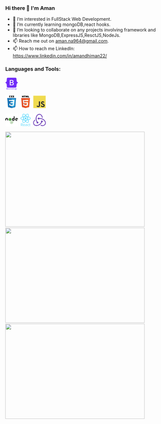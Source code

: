 ### Hi there 👋 I'm Aman

<!--
**aman22o8/aman22o8** is a ✨ _special_ ✨ repository because its `README.md` (this file) appears on your GitHub profile.

Here are some ideas to get you started:

- 🔭 I’m currently working on 
- 🌱 I’m currently learning ...
- 👯 I’m looking to collaborate on ...
- 🤔 I’m looking for help with ...
- 💬 Ask me about ...
- 📫 How to reach me: ...
- 😄 Pronouns: ...
- ⚡ Fun fact: ...

-->
- 👀 I’m interested in FullStack Web Development.
- 🌱 I’m currently learning mongoDB,react hooks.
- 👯 I’m looking to collaborate on any projects involving framework and libraries like MongoDB,ExpressJS,ResctJS,NodeJs.
- 📫 Reach me out on aman.na964@gmail.com.
- 📫 How to reach me LinkedIn: https://www.linkedin.com/in/amandhiman22/


<h3 align="left">Languages and Tools:</h3>

  
  <a href="https://getbootstrap.com" target="_blank" rel="noreferrer"> <img src="https://raw.githubusercontent.com/devicons/devicon/master/icons/bootstrap/bootstrap-plain-wordmark.svg" alt="bootstrap" width="40" height="40"/> </a> 

   
 
[<img style="margin-right: 150px margin-left: 150px" width="40" height="40" src='https://raw.githubusercontent.com/devicons/devicon/master/icons/css3/css3-original-wordmark.svg' height=30>](https://www.w3schools.com/css/)
[<img style="margin-right: 150px margin-left: 150px" width="40" height="40" src='https://raw.githubusercontent.com/devicons/devicon/master/icons/html5/html5-original-wordmark.svg' height=30>](https://www.w3.org/html/)
[<img style="margin-right: 150px margin-left: 150px" width="40" height="40" src='https://raw.githubusercontent.com/devicons/devicon/master/icons/javascript/javascript-original.svg' height=30>](https://developer.mozilla.org/en-US/docs/Web/JavaScript)

[<img style="margin-right: 150px margin-left: 150px" width="40" height="40" src='https://raw.githubusercontent.com/devicons/devicon/master/icons/nodejs/nodejs-original-wordmark.svg' height=30>](https://nodejs.org)
[<img style="margin-right: 150px margin-left: 150px" width="40" height="40" src='https://raw.githubusercontent.com/devicons/devicon/master/icons/react/react-original-wordmark.svg' height=30>](https://reactjs.org/)
[<img style="margin-right: 150px margin-left: 150px" width="40" height="40" src='https://raw.githubusercontent.com/devicons/devicon/master/icons/redux/redux-original.svg' height=30>](https://redux.js.org)


<img style="margin-right: 150px margin-left: 150px" width="440" height="300" src='https://github-readme-stats.vercel.app/api/top-langs?username=aman22o8&show_icons=true&locale=en&layout=compact' >

<img style="margin-right: 150px margin-left: 150px" width="440" height="300" src='https://github-readme-stats.vercel.app/api?username=aman22o8&show_icons=true&locale=en' >

<img style="margin-right: 150px margin-left: 150px" width="440" height="300" src='https://github-readme-streak-stats.herokuapp.com/?user=aman22o8&t' >
  




 



